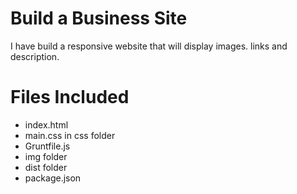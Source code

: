 # Build a Business Site
I have build a responsive website that will display images. links and description.

# Files Included

* index.html
* main.css in css folder
* Gruntfile.js
* img folder
* dist folder
* package.json
